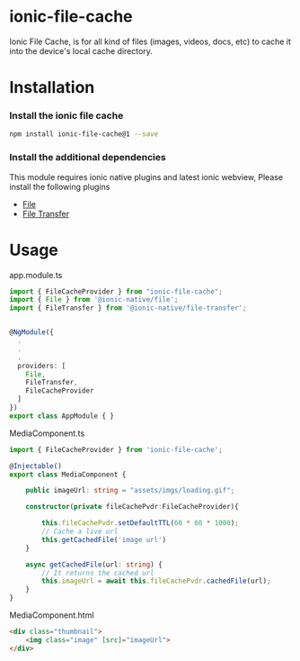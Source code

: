 # ionic-file-cache

Ionic File Cache, is for all kind of files (images, videos, docs, etc) to cache it into the device's local cache directory. 

# Installation

### Install the ionic file cache

```bash
npm install ionic-file-cache@1 --save
```

### Install the additional dependencies

This module requires ionic native plugins and latest ionic webview, Please install the following plugins
+ [File](https://ionicframework.com/docs/v3/native/file/)
+ [File Transfer](https://ionicframework.com/docs/v3/native/file-transfer/)


# Usage

app.module.ts

```ts
import { FileCacheProvider } from "ionic-file-cache";
import { File } from '@ionic-native/file';
import { FileTransfer } from '@ionic-native/file-transfer';


@NgModule({
  .
  .
  .  
  providers: [
    File,
    FileTransfer,
    FileCacheProvider    
  ]
})
export class AppModule { }
```

MediaComponent.ts
```ts
import { FileCacheProvider } from 'ionic-file-cache';

@Injectable()
export class MediaComponent {

    public imageUrl: string = "assets/imgs/loading.gif";

    constructor(private fileCachePvdr:FileCacheProvider){

        this.fileCachePvdr.setDefaultTTL(60 * 60 * 1000);
        // Cache a live url
        this.getCachedFile('image url')
    }

    async getCachedFile(url: string) {
        // It returns the cached url
        this.imageUrl = await this.fileCachePvdr.cachedFile(url);
    }
}
```

MediaComponent.html
```html
<div class="thumbnail">
    <img class="image" [src]="imageUrl">
</div>
```
